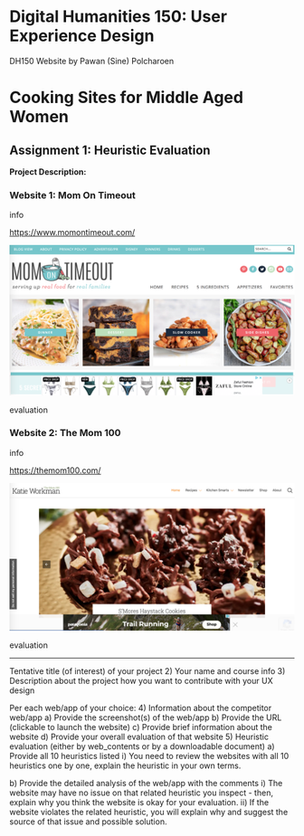 # Digital Humanities 150: User Experience Design
DH150 Website by Pawan (Sine) Polcharoen

# Cooking Sites for Middle Aged Women
## Assignment 1: Heuristic Evaluation
**Project Description:** 

### Website 1: Mom On Timeout
info

https://www.momontimeout.com/

![Mom On Timeout Homepage](website1.png)

evaluation

### Website 2: The Mom 100
info

https://themom100.com/

![The Mom 100 Homepage](website2.png)

evaluation


---
Tentative title (of interest) of your project
2) Your name and course info
3) Description about the project how you want to contribute with your UX design

Per each web/app of your choice:
4) Information about the competitor web/app
a) Provide the screenshot(s) of the web/app
b) Provide the URL (clickable to launch the website)
c) Provide brief information about the website
d) Provide your overall evaluation of that website
5) Heuristic evaluation (either by web_contents or by a downloadable document)
a) Provide all 10 heuristics listed
i) You need to review the websites with all 10 heuristics one by one, explain
the heuristic in your own terms.

b) Provide the detailed analysis of the web/app with the comments
i) The website may have no issue on that related heuristic you inspect -
then, explain why you think the website is okay for your evaluation.
ii) If the website violates the related heuristic, you will explain why and
suggest the source of that issue and possible solution.


